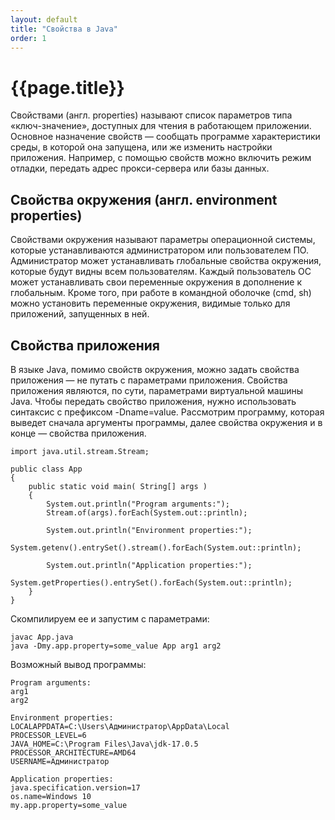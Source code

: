 ```yaml
---
layout: default 
title: "Свойства в Java"
order: 1
---
```

# {{page.title}}

Свойствами (англ. properties) называют список параметров типа «ключ-значение», доступных для чтения в работающем приложении. Основное назначение свойств — сообщать программе характеристики среды, в которой она запущена, или же изменить настройки приложения. Например, с помощью свойств можно включить режим отладки, передать адрес прокси-сервера или базы данных.


## Свойства окружения (англ. environment properties)
Свойствами окружения называют параметры операционной системы, которые устанавливаются администратором или пользователем ПО. Администратор может устанавливать глобальные свойства окружения, которые будут видны всем пользователям. Каждый пользователь ОС может устанавливать свои переменные окружения в дополнение к глобальным. Кроме того, при работе в командной оболочке (cmd, sh) можно установить переменные окружения, видимые только для приложений, запущенных в ней.

## Свойства приложения
В языке Java, помимо свойств окружения, можно задать свойства приложения — не путать с параметрами приложения. Свойства приложения являются, по сути, параметрами виртуальной машины Java. Чтобы передать свойство приложения, нужно использовать синтаксис с префиксом -Dname=value. Рассмотрим программу, которая выведет сначала аргументы программы, далее свойства окружения и в конце — свойства приложения.


```
import java.util.stream.Stream;

public class App
{
    public static void main( String[] args )
    {
        System.out.println("Program arguments:");
        Stream.of(args).forEach(System.out::println);

        System.out.println("Environment properties:");
        System.getenv().entrySet().stream().forEach(System.out::println);

        System.out.println("Application properties:");
        System.getProperties().entrySet().forEach(System.out::println);
    }
}
```
Скомпилируем ее и запустим с параметрами:

```
javac App.java
java -Dmy.app.property=some_value App arg1 arg2
```
Возможный вывод программы:
```
Program arguments:
arg1
arg2

Environment properties:
LOCALAPPDATA=C:\Users\Администратор\AppData\Local
PROCESSOR_LEVEL=6
JAVA_HOME=C:\Program Files\Java\jdk-17.0.5
PROCESSOR_ARCHITECTURE=AMD64
USERNAME=Администратор

Application properties:
java.specification.version=17
os.name=Windows 10
my.app.property=some_value
```